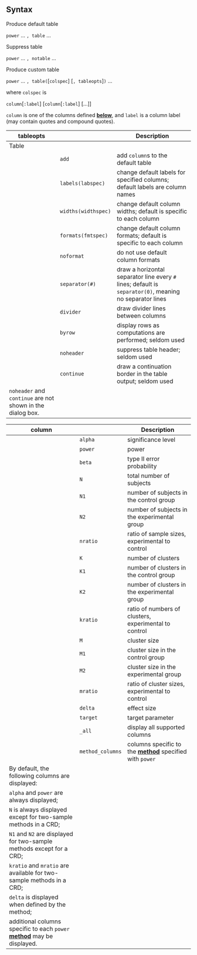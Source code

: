 ## Syntax

Produce default table

`power` ... `, table` ...

Suppress table

`power` ... `, notable` ...

Produce custom table

`power` ... `, table(`\[`colspec`\] \[`, tableopts`\]`)` ...

where `colspec` is

`column`\[`:label`\] \[`column`\[`:label`\] \[...\]\]

`column` is one of the columns defined
[<strong>below</strong>](#column), and
`label` is a column label (may contain quotes and compound quotes).

| tableopts                                                  |                     | Description                                                                                             |
|------------------------------------------------------------|---------------------|---------------------------------------------------------------------------------------------------------|
| Table                                                      |                     |                                                                                                         |
|                                                            | `add`               | add `column`s to the default table                                                                      |
|                                                            | `labels(labspec)`   | change default labels for specified columns; default labels are column names                            |
|                                                            | `widths(widthspec)` | change default column widths; default is specific to each column                                        |
|                                                            | `formats(fmtspec)`  | change default column formats; default is specific to each column                                       |
|                                                            | `noformat`          | do not use default column formats                                                                       |
|                                                            | `separator(#)`      | draw a horizontal separator line every `#` lines; default is `separator(0)`, meaning no separator lines |
|                                                            | `divider`           | draw divider lines between columns                                                                      |
|                                                            | `byrow`             | display rows as computations are performed; seldom used                                                 |
|                                                            | `noheader`          | suppress table header; seldom used                                                                      |
|                                                            | `continue`          | draw a continuation border in the table output; seldom used                                             |
| `noheader` and `continue` are not shown in the dialog box. |                     |                                                                                                         |

| column                                                                                                                            |                  | Description                                                                                                        |
|-----------------------------------------------------------------------------------------------------------------------------------|------------------|--------------------------------------------------------------------------------------------------------------------|
|                                                                                                                                   | `alpha`          | significance level                                                                                                 |
|                                                                                                                                   | `power`          | power                                                                                                              |
|                                                                                                                                   | `beta`           | type II error probability                                                                                          |
|                                                                                                                                   | `N`              | total number of subjects                                                                                           |
|                                                                                                                                   | `N1`             | number of subjects in the control group                                                                            |
|                                                                                                                                   | `N2`             | number of subjects in the experimental group                                                                       |
|                                                                                                                                   | `nratio`         | ratio of sample sizes, experimental to control                                                                     |
|                                                                                                                                   | `K`              | number of clusters                                                                                                 |
|                                                                                                                                   | `K1`             | number of clusters in the control group                                                                            |
|                                                                                                                                   | `K2`             | number of clusters in the experimental group                                                                       |
|                                                                                                                                   | `kratio`         | ratio of numbers of clusters, experimental to control                                                              |
|                                                                                                                                   | `M`              | cluster size                                                                                                       |
|                                                                                                                                   | `M1`             | cluster size in the control group                                                                                  |
|                                                                                                                                   | `M2`             | cluster size in the experimental group                                                                             |
|                                                                                                                                   | `mratio`         | ratio of cluster sizes, experimental to control                                                                    |
|                                                                                                                                   | `delta`          | effect size                                                                                                        |
|                                                                                                                                   | `target`         | target parameter                                                                                                   |
|                                                                                                                                   | `_all`           | display all supported columns                                                                                      |
|                                                                                                                                   | `method_columns` | columns specific to the [<strong>method</strong>](power##method) specified with `power` |
| By default, the following columns are displayed:                                                                                  |                  |                                                                                                                    |
| `alpha` and `power` are always displayed;                                                                                         |                  |                                                                                                                    |
| `N` is always displayed except for two-sample methods in a CRD;                                                                   |                  |                                                                                                                    |
| `N1` and `N2` are displayed for two-sample methods except for a CRD;                                                              |                  |                                                                                                                    |
| `kratio` and `mratio` are available for two-sample methods in a CRD;                                                              |                  |                                                                                                                    |
| `delta` is displayed when defined by the method;                                                                                  |                  |                                                                                                                    |
| additional columns specific to each `power` [<strong>method</strong>](power##method) may be displayed. |                  |                                                                                                                    |
